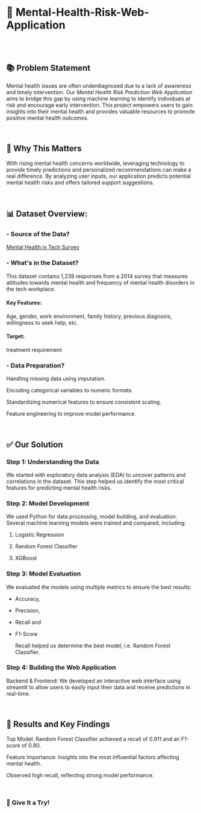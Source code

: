 # 🧠 Mental-Health-Risk-Web-Application 

                                            

<br><br>

## 📚 Problem Statement

Mental health issues are often underdiagnosed due to a lack of awareness and timely intervention. 
Our _Mental Health Risk Prediction Web Application_ aims to bridge this gap by using machine learning to identify individuals at risk and encourage early intervention. This project empowers users to gain insights into their mental health and provides valuable resources to promote positive mental health outcomes.

<br>



## 🎯 Why This Matters

With rising mental health concerns worldwide, leveraging technology to provide timely predictions and personalized recommendations can make a real difference. By analyzing user inputs, our application predicts potential mental health risks and offers tailored support suggestions.

<br>

## 📊 Dataset Overview:


### - Source of the Data?
[Mental Health in Tech Survey](https://www.kaggle.com/datasets/osmi/mental-health-in-tech-survey)


### - What's in the Dataset?
This dataset contains 1,239 responses from a 2014 survey that measures attitudes towards mental health and frequency of mental health disorders in the tech workplace. 


#### Key Features:
Age, gender, work environment, family history, previous diagnosis, willingness to seek help, etc. 

#### Target: 
treatment requirement




### - Data Preparation?

Handling missing data using imputation.

Encoding categorical variables to numeric formats.

Standardizing numerical features to ensure consistent scaling.

Feature engineering to improve model performance.


<br>

## ✅ Our Solution


### Step 1: Understanding the Data

We started with exploratory data analysis (EDA) to uncover patterns and correlations in the dataset. This step helped us identify the most critical features for predicting mental health risks.


### Step 2: Model Development

We used Python for data processing, model building, and evaluation. 
Several machine learning models were trained and compared, including:

1. Logistic Regression

2. Random Forest Classifier
   
3. XGBoost



### Step 3: Model Evaluation

We evaluated the models using multiple metrics to ensure the best results:

- Accuracy,
- Precision,
- Recall and
- F1-Score

  Recall helped us determine the best model, i.e. Random Forest Classifier.
  

### Step 4: Building the Web Application

Backend & Frontend: We developed an interactive web interface using streamlit to allow users to easily input their data and receive predictions in real-time.


<br>

## 📌 Results and Key Findings


Top Model: Random Forest Classifier achieved a recall of 0.911 and an F1-score of 0.90.

Feature Importance: Insights into the most influential factors affecting mental health.

Observed high recall, reflecting strong model performance.


<br>

### 🚀 Give It a Try!
